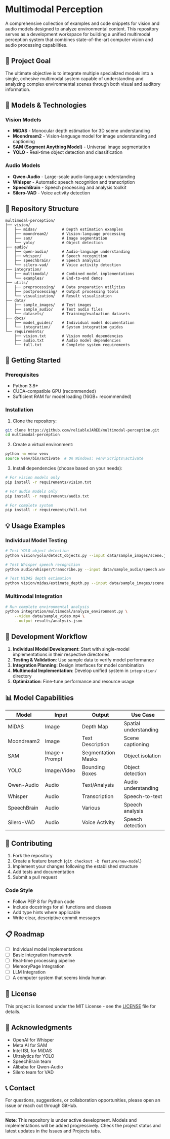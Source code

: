 # Multimodal Perception

A comprehensive collection of examples and code snippets for vision and audio models designed to analyze environmental content. This repository serves as a development workspace for building a unified multimodal perception system that combines state-of-the-art computer vision and audio processing capabilities.

## 🎯 Project Goal

The ultimate objective is to integrate multiple specialized models into a single, cohesive multimodal system capable of understanding and analyzing complex environmental scenes through both visual and auditory information.

## 🧠 Models & Technologies

### Vision Models
- **MiDAS** - Monocular depth estimation for 3D scene understanding
- **Moondream2** - Vision-language model for image understanding and captioning
- **SAM (Segment Anything Model)** - Universal image segmentation
- **YOLO** - Real-time object detection and classification

### Audio Models
- **Qwen-Audio** - Large-scale audio-language understanding
- **Whisper** - Automatic speech recognition and transcription
- **SpeechBrain** - Speech processing and analysis toolkit
- **Silero-VAD** - Voice activity detection

## 📁 Repository Structure

```
multimodal-perception/
├── vision/
│   ├── midas/           # Depth estimation examples
│   ├── moondream2/      # Vision-language processing
│   ├── sam/             # Image segmentation
│   └── yolo/            # Object detection
├── audio/
│   ├── qwen-audio/      # Audio-language understanding
│   ├── whisper/         # Speech recognition
│   ├── speechbrain/     # Speech analysis
│   └── silero-vad/      # Voice activity detection
├── integration/
│   ├── multimodal/      # Combined model implementations
│   └── examples/        # End-to-end demos
├── utils/
│   ├── preprocessing/   # Data preparation utilities
│   ├── postprocessing/  # Output processing tools
│   └── visualization/   # Result visualization
├── data/
│   ├── sample_images/   # Test images
│   ├── sample_audio/    # Test audio files
│   └── datasets/        # Training/evaluation datasets
├── docs/
│   ├── model_guides/    # Individual model documentation
│   └── integration/     # System integration guides
└── requirements/
    ├── vision.txt       # Vision model dependencies
    ├── audio.txt        # Audio model dependencies
    └── full.txt         # Complete system requirements
```

## 🚀 Getting Started

### Prerequisites
- Python 3.8+
- CUDA-compatible GPU (recommended)
- Sufficient RAM for model loading (16GB+ recommended)

### Installation

1. Clone the repository:
```bash
git clone https://github.com/reliableJARED/multimodal-perception.git
cd multimodal-perception
```

2. Create a virtual environment:
```bash
python -m venv venv
source venv/bin/activate  # On Windows: venv\Scripts\activate
```

3. Install dependencies (choose based on your needs):
```bash
# For vision models only
pip install -r requirements/vision.txt

# For audio models only
pip install -r requirements/audio.txt

# For complete system
pip install -r requirements/full.txt
```

## 💡 Usage Examples

### Individual Model Testing
```bash
# Test YOLO object detection
python vision/yolo/detect_objects.py --input data/sample_images/scene.jpg

# Test Whisper speech recognition
python audio/whisper/transcribe.py --input data/sample_audio/speech.wav

# Test MiDAS depth estimation
python vision/midas/estimate_depth.py --input data/sample_images/scene.jpg
```

### Multimodal Integration
```bash
# Run complete environmental analysis
python integration/multimodal/analyze_environment.py \
    --video data/sample_video.mp4 \
    --output results/analysis.json
```

## 🔧 Development Workflow

1. **Individual Model Development**: Start with single-model implementations in their respective directories
2. **Testing & Validation**: Use sample data to verify model performance
3. **Integration Planning**: Design interfaces for model combination
4. **Multimodal Implementation**: Develop unified system in `integration/` directory
5. **Optimization**: Fine-tune performance and resource usage

## 📊 Model Capabilities

| Model | Input | Output | Use Case |
|-------|-------|--------|----------|
| MiDAS | Image | Depth Map | Spatial understanding |
| Moondream2 | Image | Text Description | Scene captioning |
| SAM | Image + Prompt | Segmentation Masks | Object isolation |
| YOLO | Image/Video | Bounding Boxes | Object detection |
| Qwen-Audio | Audio | Text/Analysis | Audio understanding |
| Whisper | Audio | Transcription | Speech-to-text |
| SpeechBrain | Audio | Various | Speech analysis |
| Silero-VAD | Audio | Voice Activity | Speech detection |

## 🤝 Contributing

1. Fork the repository
2. Create a feature branch (`git checkout -b feature/new-model`)
3. Implement your changes following the established structure
4. Add tests and documentation
5. Submit a pull request

### Code Style
- Follow PEP 8 for Python code
- Include docstrings for all functions and classes
- Add type hints where applicable
- Write clear, descriptive commit messages

## 📋 Roadmap

- [ ] Individual model implementations
- [ ] Basic integration framework
- [ ] Real-time processing pipeline
- [ ] MemoryPage Integration
- [ ] LLM Integration
- [ ] A computer system that seems kinda human

## 📄 License

This project is licensed under the MIT License - see the [LICENSE](LICENSE) file for details.

## 🙏 Acknowledgments

- OpenAI for Whisper
- Meta AI for SAM
- Intel ISL for MiDAS
- Ultralytics for YOLO
- SpeechBrain team
- Alibaba for Qwen-Audio
- Silero team for VAD

## 📞 Contact

For questions, suggestions, or collaboration opportunities, please open an issue or reach out through GitHub.

---

**Note**: This repository is under active development. Models and implementations will be added progressively. Check the project status and latest updates in the Issues and Projects tabs.